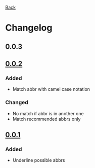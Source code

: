 [Back](https://github.com/T1xx1/AbbrExt)

# Changelog

## 0.0.3

## [0.0.2](https://github.com/T1xx1/AbbrExt/releases/tag/0.0.2)

### Added
- Match abbr with camel case notation

### Changed
- No match if abbr is in another one
- Match recommended abbrs only

## [0.0.1](https://github.com/T1xx1/AbbrExt/releases/tag/0.0.1)

### Added
- Underline possible abbrs